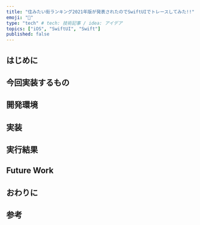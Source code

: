 ```yaml
---
title: "住みたい街ランキング2021年版が発表されたのでSwiftUIでトレースしてみた!!"
emoji: "👋"
type: "tech" # tech: 技術記事 / idea: アイデア
topics: ["iOS", "SwiftUI", "Swift"]
published: false
---
```


## はじめに

## 今回実装するもの

## 開発環境

## 実装

## 実行結果

## Future Work

## おわりに

## 参考
